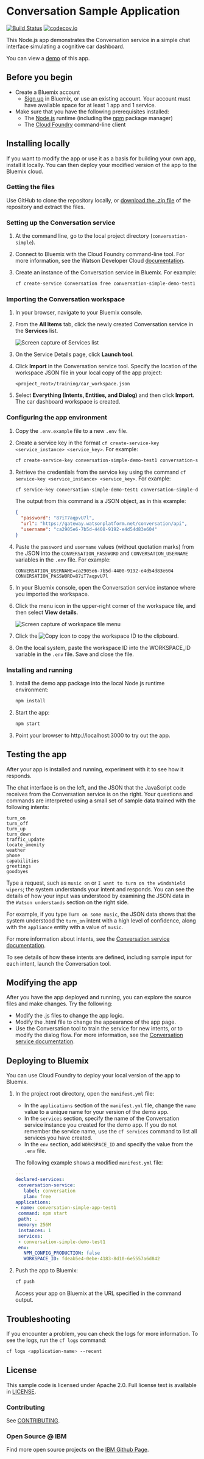 # Conversation Sample Application
[![Build Status](https://travis-ci.org/watson-developer-cloud/conversation-simple.svg?branch=master)](http://travis-ci.org/watson-developer-cloud/conversation-simple)
[![codecov.io](https://codecov.io/github/watson-developer-cloud/conversation-simple/coverage.svg?branch=master)](https://codecov.io/github/watson-developer-cloud/conversation-simple?branch=master)

This Node.js app demonstrates the Conversation service in a simple chat interface simulating a cognitive car dashboard.

You can view a [demo][demo_url] of this app.

## Before you begin

* Create a Bluemix account
    * [Sign up][sign_up] in Bluemix, or use an existing account. Your account must have available space for at least 1 app and 1 service.
* Make sure that you have the following prerequisites installed:
    * The [Node.js][node_link] runtime (including the [npm][npm_link] package manager)
    * The [Cloud Foundry][cloud_foundry] command-line client

## Installing locally

If you want to modify the app or use it as a basis for building your own app, install it locally. You can then deploy your modified version of the app to the Bluemix cloud.

### Getting the files

Use GitHub to clone the repository locally, or [download the .zip file](https://github.com/watson-developer-cloud/conversation-simple/archive/master.zip) of the repository and extract the files.

### Setting up the Conversation service

1. At the command line, go to the local project directory (`conversation-simple`).

1. Connect to Bluemix with the Cloud Foundry command-line tool. For more information, see the Watson Developer Cloud [documentation][cf_docs].

1. Create an instance of the Conversation service in Bluemix. For example:

    ```bash
    cf create-service Conversation free conversation-simple-demo-test1
    ```

### Importing the Conversation workspace

1. In your browser, navigate to your Bluemix console.

1. From the **All Items** tab, click the newly created Conversation service in the **Services** list.

    ![Screen capture of Services list](readme_images/conversation_service.png)

1. On the Service Details page, click **Launch tool**.

1. Click **Import** in the Conversation service tool. Specify the location of the workspace JSON file in your local copy of the app project:

    `<project_root>/training/car_workspace.json`

1. Select **Everything (Intents, Entities, and Dialog)** and then click **Import**. The car dashboard workspace is created.

### Configuring the app environment

1. Copy the `.env.example` file to a new `.env` file.

1. Create a service key in the format `cf create-service-key <service_instance> <service_key>`. For example:

    ```bash
    cf create-service-key conversation-simple-demo-test1 conversation-simple-demo-test1-key1
    ```

1. Retrieve the credentials from the service key using the command `cf service-key <service_instance> <service_key>`. For example:

    ```bash
    cf service-key conversation-simple-demo-test1 conversation-simple-demo-test1-key1
    ```

   The output from this command is a JSON object, as in this example:

    ```JSON
    {
      "password": "87iT7aqpvU7l",
      "url": "https://gateway.watsonplatform.net/conversation/api",
      "username": "ca2905e6-7b5d-4408-9192-e4d54d83e604"
    }
    ```

1. Paste  the `password` and `username` values (without quotation marks) from the JSON into the `CONVERSATION_PASSWORD` and `CONVERSATION_USERNAME` variables in the `.env` file. For example:

    ```
    CONVERSATION_USERNAME=ca2905e6-7b5d-4408-9192-e4d54d83e604
    CONVERSATION_PASSWORD=87iT7aqpvU7l
    ```

1. In your Bluemix console, open the Conversation service instance where you imported the workspace.

1. Click the menu icon in the upper-right corner of the workspace tile, and then select **View details**.

    ![Screen capture of workspace tile menu](readme_images/workspace_details.png)

1. Click the ![Copy](readme_images/copy_icon.png) icon to copy the workspace ID to the clipboard.

1. On the local system, paste the workspace ID into the WORKSPACE_ID variable in the `.env` file. Save and close the file.

### Installing and running

1. Install the demo app package into the local Node.js runtime environment:

    ```bash
    npm install
    ```

1. Start the app:

    ```bash
    npm start
    ```

1. Point your browser to http://localhost:3000 to try out the app.

## Testing the app

After your app is installed and running, experiment with it to see how it responds.

The chat interface is on the left, and the JSON that the JavaScript code receives from the Conversation service is on the right. Your questions and commands are interpreted using a small set of sample data trained with the following intents:

    turn_on
    turn_off
    turn_up
    turn_down
    traffic_update
    locate_amenity
    weather
    phone
    capabilities
    greetings
    goodbyes
    
Type a request, such as `music on` or `I want to turn on the windshield wipers`; the system understands your intent and responds. You can see the details of how your input was understood by examining the JSON data in the `Watson understands` section on the right side.

For example, if you type `Turn on some music`, the JSON data shows that the system understood the `turn_on` intent with a high level of confidence, along with the `appliance` entity with a value of `music`.

For more information about intents, see the [Conversation service documentation][doc_intents].

To see details of how these intents are defined, including sample input for each intent, launch the Conversation tool.

## Modifying the app

After you have the app deployed and running, you can explore the source files and make changes. Try the following:

* Modify the .js files to change the app logic.
* Modify the .html file to change the appearance of the app page.
* Use the Conversation tool to train the service for new intents, or to modify the dialog flow. For more information, see the [Conversation service documentation][docs_landing].
    
## Deploying to Bluemix

You can use Cloud Foundry to deploy your local version of the app to Bluemix.

1. In the project root directory, open the `manifest.yml` file:

    * In the `applications` section of the `manifest.yml` file, change the `name` value to a unique name for your version of the demo app.
    * In the `services` section, specify the name of the Conversation service instance you created for the demo app. If you do not remember the service name, use the `cf services` command to list all services you have created.
    * In the `env` section, add `WORKSPACE_ID` and specify the value from the `.env` file.

    The following example shows a modified `manifest.yml` file:

    ```YAML
    ---
    declared-services:
     conversation-service:
       label: conversation
       plan: free
    applications:
    - name: conversation-simple-app-test1
     command: npm start
     path: .
     memory: 256M
     instances: 1
     services:
     - conversation-simple-demo-test1
     env:
       NPM_CONFIG_PRODUCTION: false
       WORKSPACE_ID: fdeab5e4-0ebe-4183-8d10-6e5557a6d842
    ```

1. Push the app to Bluemix:

    ```bash
    cf push
    ```

    Access your app on Bluemix at the URL specified in the command output.

## Troubleshooting

If you encounter a problem, you can check the logs for more information. To see the logs, run the `cf logs` command:

```bash
cf logs <application-name> --recent
```

## License

  This sample code is licensed under Apache 2.0.
  Full license text is available in [LICENSE](LICENSE).

### Contributing

  See [CONTRIBUTING](CONTRIBUTING.md).

### Open Source @ IBM

  Find more open source projects on the
  [IBM Github Page](http://ibm.github.io/).


[cf_docs]: (https://www.ibm.com/watson/developercloud/doc/getting_started/gs-cf.shtml)
[cloud_foundry]: https://github.com/cloudfoundry/cli#downloads
[demo_url]: http://conversation-simple.mybluemix.net/
[doc_intents]: (http://www.ibm.com/watson/developercloud/doc/conversation/intent_ovw.shtml)
[docs]: http://www.ibm.com/watson/developercloud/doc/conversation/overview.shtml
[docs_landing]: (http://www.ibm.com/watson/developercloud/doc/conversation/index.shtml)
[node_link]: (http://nodejs.org/)
[npm_link]: (https://www.npmjs.com/)
[sign_up]: https://apps.admin.ibmcloud.com/manage/trial/bluemix.html?cm_mmc=WatsonDeveloperCloud-_-LandingSiteGetStarted-_-x-_-CreateAnAccountOnBluemixCLI
